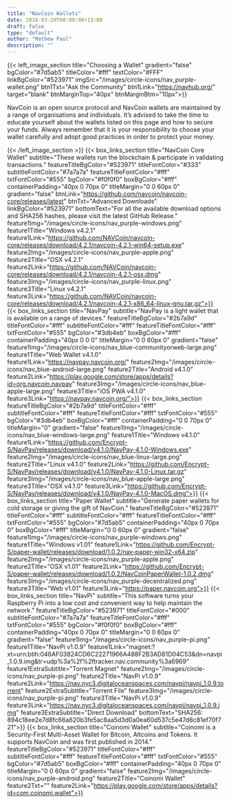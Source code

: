 ```yaml
---
title: "NavCoin Wallets"
date: 2018-03-20T08:09:08+13:00
draft: false
type: "default"
author: "Mathew Paul"
description: ""
---
```

{{< left_image_section
    title="Choosing a Wallet"
    gradient="false"
    bgColor="#7d5ab5"
    titleColor="#fff"
    textColor="#FFF"
    linkBgColor="#523971"
    imgSrc="/images/circle-icons/nav_purple-wallet.png"
    btn1Txt="Ask the Community"
    btn1Link="https://navhub.org/"
    target="blank"
    btnMarginTop="40px"
    btnMarginBtm="10px">}}
    <p>NavCoin is an open source protocol and NavCoin wallets are maintained by a range of organisations and individuals.
    It’s advised to take the time to educate yourself about the wallets listed on this page and how to secure your funds.
    Always remember that it is your responsibility to choose your wallet carefully and adopt good practices in order to protect your money.</p>
{{< /left_image_section >}}
{{< box_links_section
    title="NavCoin Core Wallet"
    subtitle="These wallets run the blockchain & participate in validating transactions."
    featureTitleBgColor="#523971"
    titleFontColor="#333"
    subtitleFontColor="#7a7a7a"
    featureTitleFontColor="#fff"
    txtFontColor="#555"
    bgColor="#f0f0f0"
    boxBgColor="#fff"
    containerPadding="40px 0 70px 0"
    titleMargin="0 0 60px 0"
    gradient="false"
    btnLink="https://github.com/navcoin/navcoin-core/releases/latest"
    btnTxt="Advanced Downloads"
    linkBgColor="#523971"
    bottomText="For all the available download options and SHA256 hashes, please visit the latest GitHub Release."
    feature1Img="/images/circle-icons/nav_purple-windows.png"
    feature1Title="Windows v4.2.1"
    feature1Link="https://github.com/NAVCoin/navcoin-core/releases/download/4.2.1/navcoin-4.2.1-win64-setup.exe"
    feature2Img="/images/circle-icons/nav_purple-apple.png"
    feature2Title="OSX v4.2.1"
    feature2Link="https://github.com/NAVCoin/navcoin-core/releases/download/4.2.1/navcoin-4.2.1-osx.dmg"
    feature3Img="/images/circle-icons/nav_purple-linux.png"
    feature3Title="Linux v4.2.1"
    feature3Link="https://github.com/NAVCoin/navcoin-core/releases/download/4.2.1/navcoin-4.2.1-x86_64-linux-gnu.tar.gz">}}
{{< box_links_section
    title="NavPay"
    subtitle="NavPay is a light wallet that is available on a range of devices."
    featureTitleBgColor="#2b7a9d"
    titleFontColor="#fff"
    subtitleFontColor="#fff"
    featureTitleFontColor="#fff"
    txtFontColor="#555"
    bgColor="#3db4eb"
    boxBgColor="#fff"
    containerPadding="40px 0 0 0"
    titleMargin="0 0 60px 0"
    gradient="false"
    feature1Img="/images/circle-icons/nav_blue-communityorweb-large.png"
    feature1Title="Web Wallet v4.1.0"
    feature1Link="https://navpay.navcoin.org/"
    feature2Img="/images/circle-icons/nav_blue-android-large.png"
    feature2Title="Android v4.1.0"
    feature2Link="https://play.google.com/store/apps/details?id=org.navcoin.navpay"
    feature3Img="/images/circle-icons/nav_blue-apple-large.png"
    feature3Title="iOS PWA v4.1.0"
    feature3Link="https://navpay.navcoin.org/">}}
{{< box_links_section
    featureTitleBgColor="#2b7a9d"
    titleFontColor="#fff"
    subtitleFontColor="#fff"
    featureTitleFontColor="#fff"
    txtFontColor="#555"
    bgColor="#3db4eb"
    boxBgColor="#fff"
    containerPadding="0 0 70px 0"
    titleMargin="0"
    gradient="false"
    feature1Img="/images/circle-icons/nav_blue-windows-large.png"
    feature1Title="Windows v4.1.0"
    feature1Link="https://github.com/Encrypt-S/NavPay/releases/download/v4.1.0/NavPay-4.1.0-Windows.exe"
    feature2Img="/images/circle-icons/nav_blue-linux-large.png"
    feature2Title="Linux v4.1.0"
    feature2Link="https://github.com/Encrypt-S/NavPay/releases/download/v4.1.0/NavPay-4.1.0-Linux.tar.gz"
    feature3Img="/images/circle-icons/nav_blue-apple-large.png"
    feature3Title="OSX v4.1.0"
    feature3Link="https://github.com/Encrypt-S/NavPay/releases/download/v4.1.0/NavPay-4.1.0-MacOS.dmg">}}
{{< box_links_section
    title="Paper Wallet"
    subtitle="Generate paper wallets for cold storage or giving the gift of NavCoin."
    featureTitleBgColor="#523971"
    titleFontColor="#fff"
    subtitleFontColor="#fff"
    featureTitleFontColor="#fff"
    txtFontColor="#555"
    bgColor="#7d5ab5"
    containerPadding="40px 0 70px 0"
    boxBgColor="#fff"
    titleMargin="0 0 60px 0"
    gradient="false"
    feature1Img="/images/circle-icons/nav_purple-windows.png"
    feature1Title="Windows v1.01"
    feature1Link="https://github.com/Encrypt-S/paper-wallet/releases/download/1.0.2/nav-paper-win32-x64.zip"
    feature2Img="/images/circle-icons/nav_purple-apple.png"
    feature2Title="OSX v1.01"
    feature2Link="https://github.com/Encrypt-S/paper-wallet/releases/download/1.0.2/NavCoinPaperWallet-1.0.2.dmg"
    feature3Img="/images/circle-icons/nav_purple-decentralized.png"
    feature3Title="Web v1.01"
            feature3Link="https://paper.navcoin.org">}}
{{< box_links_section
    title="NavPi"
    subtitle="This software turns your Raspberry Pi into a low cost and convenient way to help maintain the network."
    featureTitleBgColor="#523971"
    titleFontColor="#000"
    subtitleFontColor="#7a7a7a"
    featureTitleFontColor="#fff"
    txtFontColor="#555"
    bgColor="#f0f0f0"
    boxBgColor="#fff"
    containerPadding="40px 0 70px 0"
    titleMargin="0 0 60px 0"
    gradient="false"
    feature1Img="/images/circle-icons/nav_purple-pi.png"
    feature1Title="NavPi v1.0.9"
    feature1Link="magnet:?xt=urn:btih:046AF03824CD6C22271966A488F2B3AD81D04C53&dn=navpi_1.0.9.img&tr=udp%3a%2f%2ftracker.nav.community%3a6969"
    feature1ExtraSubtitle="Torrent Magnet"
    feature2Img="/images/circle-icons/nav_purple-pi.png"
    feature2Title="NavPi v1.0.9"
    feature2Link="https://nav.nyc3.digitaloceanspaces.com/navpi/navpi_1.0.9.torrent"
    feature2ExtraSubtitle="Torrent File"
    feature3Img="/images/circle-icons/nav_purple-pi.png"
    feature3Title="NavPi v1.0.9"
    feature3Link="https://nav.nyc3.digitaloceanspaces.com/navpi/navpi_1.0.9.img"
    feature3ExtraSubtitle="Direct Download"
    bottomText="SHA256: 894c18ee2e7d8fc66a620b3fe5ac8aa5d3d0a0ea60d537c5e47d8c81ef70f721">}}
{{< box_links_section
    title="Coinomi Wallet"
    subtitle="Coinomi is a Security-First Multi-Asset Wallet for Bitcoin, Altcoins and Tokens. It supports NavCoin and was first published in 2014."
    featureTitleBgColor="#523971"
    titleFontColor="#fff"
    subtitleFontColor="#fff"
    featureTitleFontColor="#fff"
    txtFontColor="#555"
    bgColor="#7d5ab5"
    boxBgColor="#fff"
    containerPadding="40px 0 70px 0"
    titleMargin="0 0 60px 0"
    gradient="false"
    feature2Img="/images/circle-icons/nav_purple-android.png"
    feature2Title="Coinomi Wallet"
    feature2Txt=""
    feature2Link="https://play.google.com/store/apps/details?id=com.coinomi.wallet">}}
